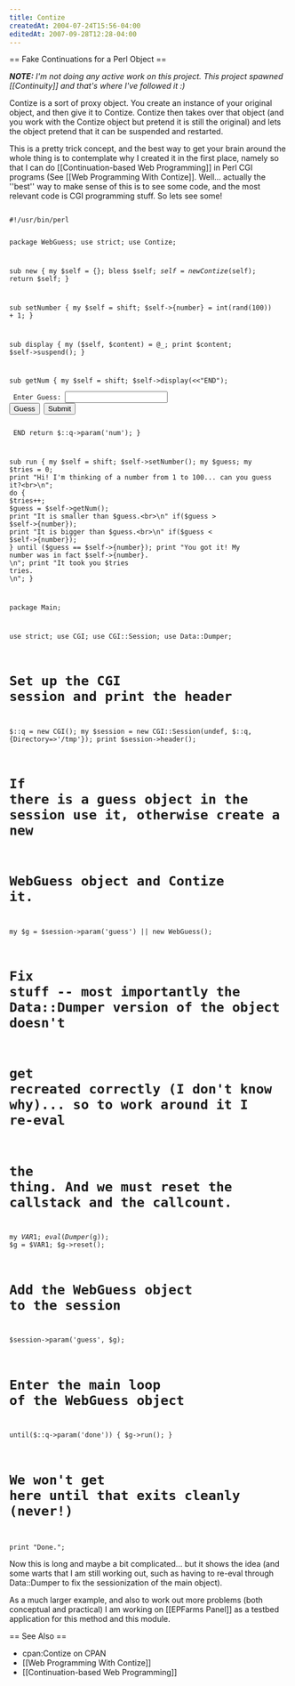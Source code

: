 ```yaml
---
title: Contize
createdAt: 2004-07-24T15:56-04:00
editedAt: 2007-09-28T12:28-04:00
---
```


== Fake Continuations for a Perl Object ==

<i><b>NOTE:</b> I'm not doing any active work on this project. This project spawned [[Continuity]] and that's where I've followed it :)</i>

Contize is a sort of proxy object. You create an instance of your original object, and then give it to Contize. Contize then takes over that object (and you work with the Contize object but pretend it is still the original) and lets the object pretend that it can be suspended and restarted.

This is a pretty trick concept, and the best way to get your brain around the whole thing is to contemplate why I created it in the first place, namely so that I can do [[Continuation-based Web Programming]] in Perl CGI programs (See [[Web Programming With Contize]]. Well... actually the ''best'' way to make sense of this is to see some code, and the most relevant code is CGI programming stuff. So lets see some!

<code>
#!/usr/bin/perl

package WebGuess;
use strict;
use Contize;

sub new {
  my $self = {};
  bless $self;
  $self = new Contize($self);
  return $self;
}

sub setNumber {
  my $self = shift;
  $self->{number} = int(rand(100)) + 1;
}

sub display {
  my ($self, $content) = @_;
  print $content;
  $self->suspend();
}

sub getNum {
  my $self = shift;
  $self->display(<<"END");
    <form method="POST">
      Enter Guess: <input name="num">
      <input type=submit value="Guess"> <input type=submit name="done"><br>
    </form>
END
  return $::q->param('num');
}

sub run {
  my $self = shift;
  $self->setNumber();
  my $guess;
  my $tries = 0;
  print "Hi! I'm thinking of a number from 1 to 100... can you guess it?<br>\n";
  do {
    $tries++;
    $guess = $self->getNum();
    print "It is smaller than $guess.<br>\n" if($guess > $self->{number});
    print "It is bigger than $guess.<br>\n" if($guess < $self->{number});
  } until ($guess == $self->{number});
  print "You got it! My number was in fact $self->{number}.<br>\n";
  print "It took you $tries tries.<br>\n";
}

package Main;

use strict;
use CGI;
use CGI::Session;
use Data::Dumper;

# Set up the CGI session and print the header
$::q = new CGI();
my $session = new CGI::Session(undef, $::q, {Directory=>'/tmp'});
print $session->header();

# If there is a guess object in the session use it, otherwise create a new
# WebGuess object and Contize it.
my $g = $session->param('guess') || new WebGuess();

# Fix stuff -- most importantly the Data::Dumper version of the object doesn't
# get recreated correctly (I don't know why)... so to work around it I re-eval
# the thing. And we must reset the callstack and the callcount.
my $VAR1;
eval(Dumper($g));
$g = $VAR1;
$g->reset();

# Add the WebGuess object to the session
$session->param('guess', $g);

# Enter the main loop of the WebGuess object
until($::q->param('done')) {
  $g->run();
}

# We won't get here until that exits cleanly (never!)
print "Done.";
</code>

Now this is long and maybe a bit complicated... but it shows the idea (and some warts that I am still working out, such as having to re-eval through Data::Dumper to fix the sessionization of the main object).

As a much larger example, and also to work out more problems (both conceptual and practical) I am working on [[EPFarms Panel]] as a testbed application for this method and this module.

== See Also ==
* cpan:Contize on CPAN
* [[Web Programming With Contize]]
* [[Continuation-based Web Programming]]

